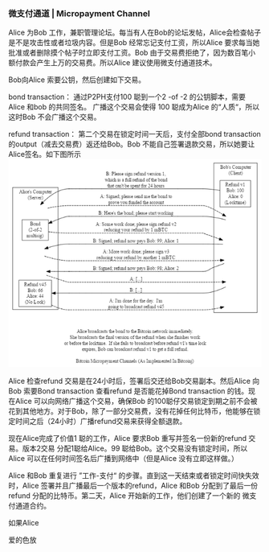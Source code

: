 ### 微支付通道 \| Micropayment Channel

Alice 为Bob 工作，兼职管理论坛。每当有人在Bob的论坛发帖，Alice会检查帖子是不是攻击性或者垃圾内容。但是Bob 经常忘记支付工资，所以Alice 要求每当她批准或者删除摸个帖子时立即支付工资。Bob 由于交易费拒绝了，因为数百笔小额付款会产生上万的交易费。所以Alice 建议使用微支付通道技术。

Bob向Alice 索要公钥，然后创建如下交易。

bond transaction： 通过P2PH支付100 聪到一个2 -of -2 的公钥脚本，需要Alice 和bob 的共同签名。 广播这个交易会使得 100 聪成为Alice 的“人质“，所以这时Bob 不会广播这个交易。

refund transaction： 第二个交易在锁定时间一天后，支付全部bond transaction的output（减去交易费）返还给Bob。Bob 不能自己签署退款交易，所以她要让Alice签名。如下图所示![](/assets/import.png)  


Alice 检查refund 交易是在24小时后，签署后交还给Bob交易副本。然后Alice 向Bob 索要Bond transaction 查看refund 是否能花掉Bond transaction 的钱。现在Alice 可以向网络广播这个交易，确保Bob 的100聪仔交易锁定到期之前不会被花到其他地方。对于Bob，除了一部分交易费，没有花掉任何比特币，他能够在锁定时间之后（24小时）广播refund交易来获得全额退款。

现在Alice完成了价值1 聪的工作，Alice 要求Bob 重写并签名一份新的refund 交易。版本2交易 分配1聪给Alice。99 聪给Bob。这个交易没有锁定时间，所以Alice 可以在任何时间签名后广播到网络中（但是Alice 没有立即这样做。）

Alice 和Bob 重复进行 ”工作-支付“ 的步骤。直到这一天结束或者锁定时间快失效时，Alice 签署并且广播最后一个版本的refund，Alice 和Bob 分配到了最后一份refund 分配的比特币。第二天，Alice 开始新的工作，他们创建了一个新的 微支付通道合约。



如果Alice 

爱的色放





























































